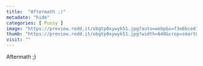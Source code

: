 ```yaml
---
title:  "Aftermath ;)"
metadate: "hide"
categories: [ Pussy ]
image: "https://preview.redd.it/obgtp0xywyk51.jpg?auto=webp&s=f3e6bced1bce447f9ce215176569c14f3d3a6079"
thumb: "https://preview.redd.it/obgtp0xywyk51.jpg?width=640&crop=smart&auto=webp&s=625a27521af39d8b27427834b90790d372a03c36"
visit: ""
---
```

Aftermath ;)
